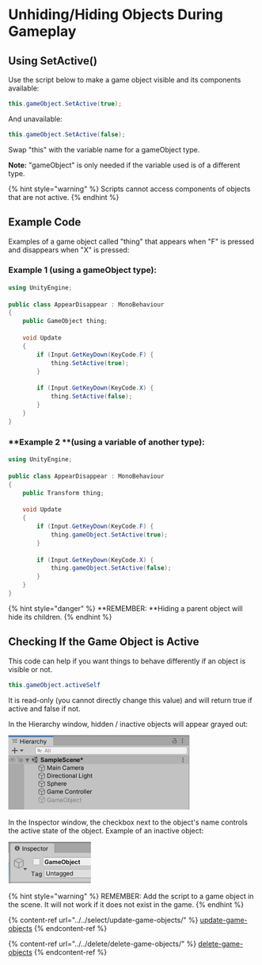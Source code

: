 # Unhiding/Hiding Objects During Gameplay

## Using SetActive()

Use the script below to make a game object visible and its components available: 

```csharp
this.gameObject.SetActive(true);
```

And unavailable:

```csharp
this.gameObject.SetActive(false);
```

Swap "this" with the variable name for a gameObject type.

**Note:** "gameObject" is only needed if the variable used is of a different type. 

{% hint style="warning" %}
Scripts cannot access components of objects that are not active.
{% endhint %}

## Example Code

Examples of a game object called "thing" that appears when "F" is pressed and disappears when "X" is pressed:

### **Example 1** (using a gameObject type):

```csharp
using UnityEngine;

public class AppearDisappear : MonoBehaviour
{
    public GameObject thing;
    
    void Update
    {
        if (Input.GetKeyDown(KeyCode.F) {
            thing.SetActive(true);
        }
        
        if (Input.GetKeyDown(KeyCode.X) {
            thing.SetActive(false);
        }
    }
}
```

### **Example 2 **(using a variable of another type):

```csharp
using UnityEngine;

public class AppearDisappear : MonoBehaviour
{
    public Transform thing;
    
    void Update
    {
        if (Input.GetKeyDown(KeyCode.F) {
            thing.gameObject.SetActive(true);
        }
        
        if (Input.GetKeyDown(KeyCode.X) {
            thing.gameObject.SetActive(false);
        }
    }
}
```

{% hint style="danger" %}
**REMEMBER: **Hiding a parent object will hide its children.
{% endhint %}

## **Checking If the Game Object is Active**

This code can help if you want things to behave differently if an object is visible or not.

```csharp
this.gameObject.activeSelf
```

It is read-only (you cannot directly change this value) and will return true if active and false if not.

In the Hierarchy window, hidden / inactive objects will appear grayed out:

![](<../../.gitbook/assets/image (76).png>)

In the Inspector window, the checkbox next to the object's name controls the active state of the object. Example of an inactive object:

![](<../../.gitbook/assets/image (77).png>)

{% hint style="warning" %}
REMEMBER: Add the script to a game object in the scene. It will not work if it does not exist in the game.
{% endhint %}

{% content-ref url="../../select/update-game-objects/" %}
[update-game-objects](../../select/update-game-objects/)
{% endcontent-ref %}

{% content-ref url="../../delete/delete-game-objects/" %}
[delete-game-objects](../../delete/delete-game-objects/)
{% endcontent-ref %}

